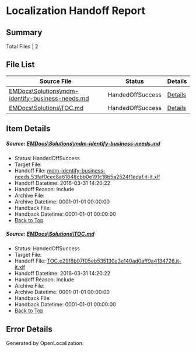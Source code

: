 # <a name='report-top'></a> Localization Handoff Report

## Summary
 Total Files | 2

## File List
 Source File | Status | Details 
 ----------- | ------ | ------- 
 [EMDocs\Solutions\mdm-identify-business-needs.md](https://github.com/Microsoft/EMDocs-pr/blob/389e4b65b2fc34c554f507ce4afb30edb5e3977a/EMDocs/Solutions/mdm-identify-business-needs.md) | HandedOffSuccess | [Details](#5066d269147da71614ca912c480daa2cf4b38c64123)
 [EMDocs\Solutions\TOC.md](https://github.com/Microsoft/EMDocs-pr/blob/389e4b65b2fc34c554f507ce4afb30edb5e3977a/EMDocs/Solutions/TOC.md) | HandedOffSuccess | [Details](#cb6205c4c25ee3624ff0b120b869f187e13b0d2e323)

## Item Details
##### <a name='5066d269147da71614ca912c480daa2cf4b38c64123'></a> Source: [EMDocs\Solutions\mdm-identify-business-needs.md](https://github.com/Microsoft/EMDocs-pr/blob/389e4b65b2fc34c554f507ce4afb30edb5e3977a/EMDocs/Solutions/mdm-identify-business-needs.md)
* Status: HandedOffSuccess
* Target File: 
* Handoff File: [mdm-identify-business-needs.53faf0cec8a61848cbb0e191c18b5a2524f1edaf.it-it.xlf](https://github.com/Microsoft/EM.handoff/blob/e5b069757a2c2ab44ede8f8699777f99721fda67/ol-handoff/Microsoft/EMDocs-pr.it-it/master/mdm-identify-business-needs.53faf0cec8a61848cbb0e191c18b5a2524f1edaf.it-it.xlf)
* Handoff Datetime: 2016-03-31 14:20:22
* Handoff Reason: Include
* Archive File: 
* Archive Datetime: 0001-01-01 00:00:00
* Handback File: 
* Handback Datetime: 0001-01-01 00:00:00
* [Back to Top](#report-top)

##### <a name='cb6205c4c25ee3624ff0b120b869f187e13b0d2e323'></a> Source: [EMDocs\Solutions\TOC.md](https://github.com/Microsoft/EMDocs-pr/blob/389e4b65b2fc34c554f507ce4afb30edb5e3977a/EMDocs/Solutions/TOC.md)
* Status: HandedOffSuccess
* Target File: 
* Handoff File: [TOC.e29f8b07f05eb535130e3e140ad0aff9a4134726.it-it.xlf](https://github.com/Microsoft/EM.handoff/blob/e5b069757a2c2ab44ede8f8699777f99721fda67/ol-handoff/Microsoft/EMDocs-pr.it-it/master/TOC.e29f8b07f05eb535130e3e140ad0aff9a4134726.it-it.xlf)
* Handoff Datetime: 2016-03-31 14:20:22
* Handoff Reason: Include
* Archive File: 
* Archive Datetime: 0001-01-01 00:00:00
* Handback File: 
* Handback Datetime: 0001-01-01 00:00:00
* [Back to Top](#report-top)


## Error Details

Generated by OpenLocalization.
